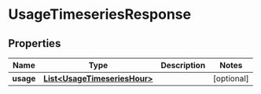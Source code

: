 

# UsageTimeseriesResponse

## Properties

Name | Type | Description | Notes
------------ | ------------- | ------------- | -------------
**usage** | [**List&lt;UsageTimeseriesHour&gt;**](UsageTimeseriesHour.md) |  |  [optional]



